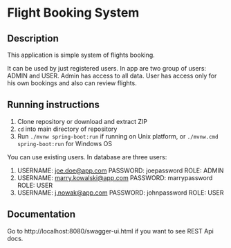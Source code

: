 # Flight Booking System

## Description
This application is simple system of flights booking.

It can be used by just registered users. In app are two group of users: ADMIN and USER. Admin has access to all data. User has access only for his own bookings and also can review flights.

## Running instructions
1. Clone repository or download and extract ZIP
2. `cd` into main directory of repository
3. Run `./mvnw spring-boot:run` if running on Unix platform, or `./mvnw.cmd spring-boot:run` for Windows OS

You can use existing users. In database are three users:

1. USERNAME: joe.doe@app.com PASSWORD: joepassword ROLE: ADMIN  
2. USERNAME: marry.kowalski@app.com PASSWORD: marrypassword ROLE: USER   
3. USERNAME: j.nowak@app.com PASSWORD: johnpassword ROLE: USER  

## Documentation

Go to http://localhost:8080/swagger-ui.html if you want to see REST Api docs.